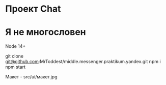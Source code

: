 # Проект Chat
# Я не многословен

Node 14+

git clone git@github.com:MrToddest/middle.messenger.praktikum.yandex.git
npm i
npm start

Макет - src/ui/макет.jpg